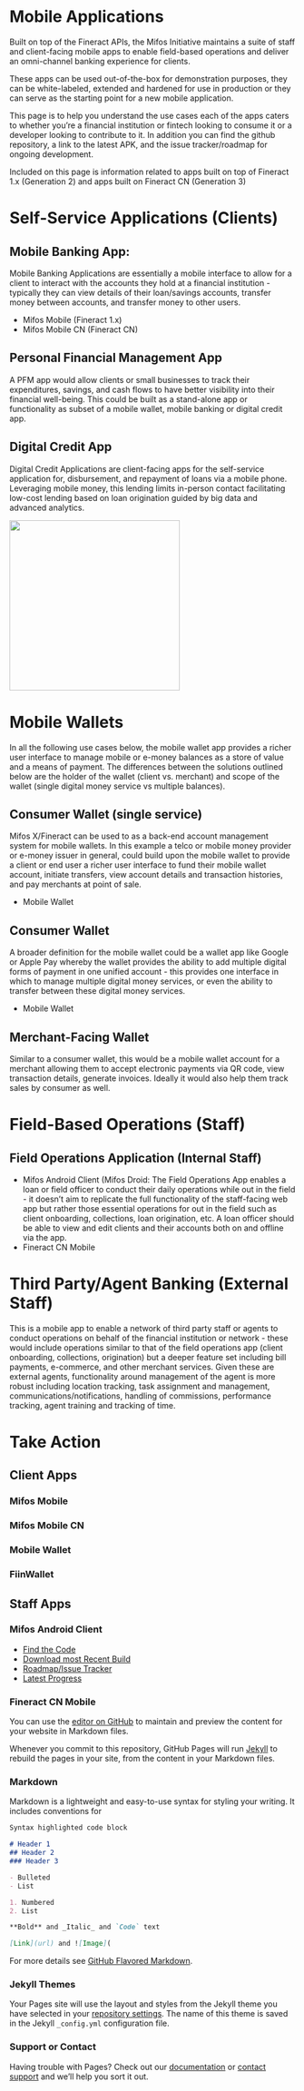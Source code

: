 # Mobile Applications

Built on top of the Fineract APIs, the Mifos Initiative maintains a suite of staff and client-facing mobile apps to enable field-based operations and deliver an omni-channel banking experience for clients.

These apps can be used out-of-the-box for demonstration purposes, they can be white-labeled, extended and hardened for use in production or they can serve as the starting point for a new mobile application. 

This page is to help you understand the use cases each of the apps caters to whether you’re a financial institution or fintech looking to consume it or a developer looking to contribute to it. In addition you can find the github repository, a link to the latest APK, and the issue tracker/roadmap for ongoing development. 

Included on this page is information related to apps built on top of Fineract 1.x (Generation 2) and apps built on Fineract CN (Generation 3) 

# Self-Service Applications (Clients)

## Mobile Banking App: 
Mobile Banking Applications are essentially a mobile interface to allow for a client to interact with the accounts they hold at a financial institution - typically they can view details of their loan/savings accounts, transfer money between accounts, and transfer money to other users. 
- Mifos Mobile (Fineract 1.x)
- Mifos Mobile CN (Fineract CN)

## Personal Financial Management App
A PFM app would allow clients or small businesses to track their expenditures, savings, and cash flows to have better visibility into their financial well-being. This could be built as a stand-alone app or functionality as subset of a mobile wallet, mobile banking or digital credit app.


## Digital Credit App
Digital Credit Applications are client-facing apps for the self-service application for, disbursement, and repayment of loans via a mobile phone. Leveraging mobile money, this lending limits in-person contact facilitating low-cost lending based on loan origination guided by big data and advanced analytics. 

<img src="/mobileapps.github.io/Screenshot_20170913-085024.jpg" width="300">

# Mobile Wallets
In all the following use cases below, the mobile wallet app provides a richer user interface to manage mobile or e-money balances as a store of value and a means of payment. The differences between the solutions outlined below are the holder of the wallet (client vs. merchant) and scope of the wallet (single digital money service vs multiple balances). 
## Consumer Wallet (single service)
Mifos X/Fineract can be used to as a back-end account management system for mobile wallets. In this example a telco or mobile money provider or e-money issuer in general, could build upon the mobile wallet to provide a client or end user a richer user interface to fund their mobile wallet account, initiate transfers, view account details and transaction histories, and pay merchants at point of sale.
- Mobile Wallet

## Consumer Wallet
A broader definition for the mobile wallet could be a wallet app like Google or Apple Pay whereby the wallet provides the ability to add multiple digital forms of payment in one unified account - this provides one interface in which to manage multiple digital money services, or even the ability to transfer between these digital money services.
- Mobile Wallet 

## Merchant-Facing Wallet
Similar to a consumer wallet, this would be a mobile wallet account for a merchant allowing them to accept electronic payments via QR code, view transaction details, generate invoices. Ideally it would also help them track sales by consumer as well. 
      
# Field-Based Operations (Staff)

## Field Operations Application (Internal Staff)
- Mifos Android Client (Mifos Droid: The Field Operations App enables a loan or field officer to conduct their daily operations while out in the field - it doesn’t aim to replicate the full functionality of the staff-facing web app but rather those essential operations for out in the field such as client onboarding, collections, loan origination, etc. A loan officer should be able to view and edit clients and their accounts both on and offline via the app. 
- Fineract CN Mobile

# Third Party/Agent Banking (External Staff)
This is a mobile app to enable a network of third party staff or agents to conduct operations on behalf of the financial institution or network - these would include operations similar to that of the field operations app (client onboarding, collections, origination) but a deeper feature set including bill payments, e-commerce, and other merchant services. Given these are external agents, functionality around management of the agent is more robust including location tracking, task assignment and management, communications/notifications, handling of commissions, performance tracking, agent training and tracking of time. 

# Take Action

## Client Apps

### Mifos Mobile
### Mifos Mobile CN
### Mobile Wallet
### FiinWallet


## Staff Apps

### Mifos Android Client
- [Find the Code](https://github.com/openMF/android-client)
- [Download most Recent Build](https://drive.google.com/open?id=1cTlKeeqyLiBQhkmga2LHE1_w-CLZcCMz)
- [Roadmap/Issue Tracker](https://github.com/openMF/android-client/issues)
- [Latest Progress](https://medium.com/@gaksh007/my-gsoc-journey-with-mifos-initiative-7165a961ea55)

### Fineract CN Mobile




You can use the [editor on GitHub](https://github.com/openMF/mobileapps.github.io/edit/master/index.md) to maintain and preview the content for your website in Markdown files.

Whenever you commit to this repository, GitHub Pages will run [Jekyll](https://jekyllrb.com/) to rebuild the pages in your site, from the content in your Markdown files.

### Markdown

Markdown is a lightweight and easy-to-use syntax for styling your writing. It includes conventions for

```markdown
Syntax highlighted code block

# Header 1
## Header 2
### Header 3

- Bulleted
- List

1. Numbered
2. List

**Bold** and _Italic_ and `Code` text

[Link](url) and ![Image](
```

For more details see [GitHub Flavored Markdown](https://guides.github.com/features/mastering-markdown/).

### Jekyll Themes

Your Pages site will use the layout and styles from the Jekyll theme you have selected in your [repository settings](https://github.com/openMF/mobileapps.github.io/settings). The name of this theme is saved in the Jekyll `_config.yml` configuration file.

### Support or Contact

Having trouble with Pages? Check out our [documentation](https://help.github.com/categories/github-pages-basics/) or [contact support](https://github.com/contact) and we’ll help you sort it out.
